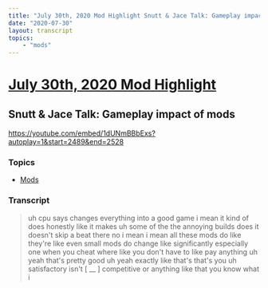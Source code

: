 ```yaml
---
title: "July 30th, 2020 Mod Highlight Snutt & Jace Talk: Gameplay impact of mods"
date: "2020-07-30"
layout: transcript
topics:
    - "mods"
---
```

# [July 30th, 2020 Mod Highlight](../2020-07-30.md)
## Snutt & Jace Talk: Gameplay impact of mods
https://youtube.com/embed/1dUNmBBbExs?autoplay=1&start=2489&end=2528

### Topics
* [Mods](../topics/mods.md)

### Transcript

> uh cpu says changes everything into a good game i mean it kind of does honestly like it makes uh some of the the annoying builds does it doesn't skip a beat there no i mean i mean all these mods do like they're like even small mods do change like significantly especially one when you cheat where like you don't have to like pay anything uh yeah that's pretty good uh yeah exactly like that's that's you uh satisfactory isn't [ __ ] competitive or anything like that you know what i
